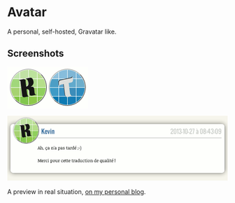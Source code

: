 Avatar
======

A personal, self-hosted, Gravatar like.


Screenshots
-----------

![Preview 1](screenshots/projet-avatar-2.png)

![Preview 2](screenshots/projet-avatar.png)

A preview in real situation, [on my personal blog](https://tiger-222.fr/index.php?d=2013/09/12/23/23/47-shaarlimagesnet#commentaires).
